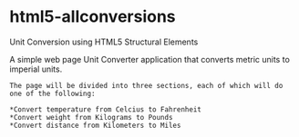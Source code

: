 # html5-allconversions

Unit Conversion using HTML5 Structural Elements

A simple web page Unit Converter application that converts metric units to imperial units. 
```
The page will be divided into three sections, each of which will do one of the following:

*Convert temperature from Celcius to Fahrenheit
*Convert weight from Kilograms to Pounds
*Convert distance from Kilometers to Miles
```
